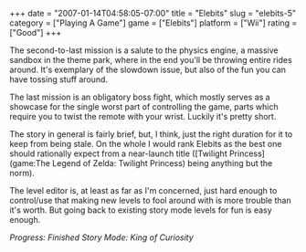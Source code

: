 +++
date = "2007-01-14T04:58:05-07:00"
title = "Elebits"
slug = "elebits-5"
category = ["Playing A Game"]
game = ["Elebits"]
platform = ["Wii"]
rating = ["Good"]
+++

The second-to-last mission is a salute to the physics engine, a massive sandbox in the theme park, where in the end you'll be throwing entire rides around.  It's exemplary of the slowdown issue, but also of the fun you can have tossing stuff around.

The last mission is an obligatory boss fight, which mostly serves as a showcase for the single worst part of controlling the game, parts which require you to twist the remote with your wrist.  Luckily it's pretty short.

The story in general is fairly brief, but, I think, just the right duration for it to keep from being stale.  On the whole I would rank Elebits as the best one should rationally expect from a near-launch title ([Twilight Princess](game:The Legend of Zelda: Twilight Princess) being anything but the norm).

The level editor is, at least as far as I'm concerned, just hard enough to control/use that making new levels to fool around with is more trouble than it's worth.  But going back to existing story mode levels for fun is easy enough.

<i>Progress: Finished Story Mode: King of Curiosity</i>